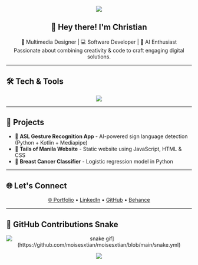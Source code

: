 <!-- Header -->
<p align="center">
  <img src="https://capsule-render.vercel.app/api?type=waving&color=0:3B82F6,100:9333EA&height=200&section=header&text=Christian%20Moises&fontSize=40&fontColor=ffffff"/>
</p>

<h2 align="center">👋 Hey there! I'm Christian</h2>

<p align="center">
  🎨 Multimedia Designer | 💻 Software Developer | 🤖 AI Enthusiast <br/>
  Passionate about combining creativity & code to craft engaging digital solutions.
</p>

---

## 🛠️ Tech & Tools
<p align="center">
  <img src="https://skillicons.dev/icons?i=python,java,kotlin,flutter,html,css,js,figma,photoshop,illustrator,aftereffects,github" />
</p>

---

## 🚀 Projects
- 🤟 **ASL Gesture Recognition App** - AI-powered sign language detection (Python + Kotlin + Mediapipe)
- 🐾 **Tails of Manila Website** - Static website using JavaScript, HTML & CSS
- 🧠 **Breast Cancer Classifier** - Logistic regression model in Python

---

## 🌐 Let's Connect
<p align="center">
  <a href="https://www.hyxcreation.vercel.app" target="_blank">🌐 Portfolio</a> • 
  <a href="https://linkedin.com/in/christian-moises-2767a3345/" target="_blank">LinkedIn</a> • 
  <a href="https://github.com/moisesxtian" target="_blank">GitHub</a> • 
  <a href="https://www.behance.net/hyxchan" target="_blank">Behance</a>
</p>

---

## 🐍 GitHub Contributions Snake
<p align="center">
  <img src="[https://raw.githubusercontent.com/moisesxtian/moisesxtian/output/github-contribution-grid-snake.svg" alt="snake gif](https://github.com/moisesxtian/moisesxtian/blob/main/snake.yml)" />
</p>

<p align="center">
  <img src="https://capsule-render.vercel.app/api?type=waving&color=0:9333EA,100:3B82F6&height=120&section=footer"/>
</p>
